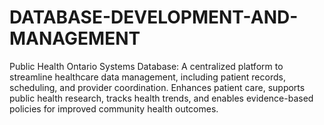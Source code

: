 # DATABASE-DEVELOPMENT-AND-MANAGEMENT
Public Health Ontario Systems Database: A centralized platform to streamline healthcare data management, including patient records, scheduling, and provider coordination. Enhances patient care, supports public health research, tracks health trends, and enables evidence-based policies for improved community health outcomes.

